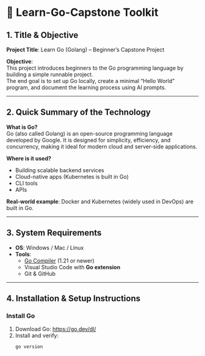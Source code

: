# 🚀 Learn-Go-Capstone Toolkit

## 1. Title & Objective
**Project Title**: Learn Go (Golang) – Beginner’s Capstone Project  

**Objective**:  
This project introduces beginners to the Go programming language by building a simple runnable project.  
The end goal is to set up Go locally, create a minimal “Hello World” program, and document the learning process using AI prompts.  

---

## 2. Quick Summary of the Technology
**What is Go?**  
Go (also called Golang) is an open-source programming language developed by Google. It is designed for simplicity, efficiency, and concurrency, making it ideal for modern cloud and server-side applications.  

**Where is it used?**  
- Building scalable backend services  
- Cloud-native apps (Kubernetes is built in Go)  
- CLI tools  
- APIs  

**Real-world example**: Docker and Kubernetes (widely used in DevOps) are built in Go.  

---

## 3. System Requirements
- **OS**: Windows / Mac / Linux  
- **Tools**:  
  - [Go Compiler](https://go.dev/dl/) (1.21 or newer)  
  - Visual Studio Code with **Go extension**  
  - Git & GitHub  

---

## 4. Installation & Setup Instructions
### Install Go
1. Download Go: https://go.dev/dl/  
2. Install and verify:
   ```bash
   go version
